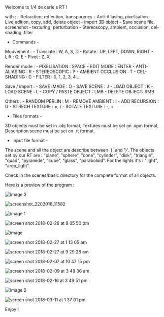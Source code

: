 Welcome to 1/4 de cerle's RT !

with :
	- Refraction, reflection, transparency
	- Anti-Aliasing, pixelisation
	- Live edition, copy, add, delete object
	- import 3D object
	- Save scene file, screenshot
	- texturing, perturbation
	- Stereoscopy, ambient, occlusion, cel-shading, filter


 - Commands -

 Mouvement :
 	- Translate : W, A, S, D
 	- Rotate : UP, LEFT, DOWN, RIGHT
 	- Lift : Q, E
 	- Pivot : Z, X

 Render mode : 
 	- PIXELISATION : SPACE
 	- EDIT MODE : ENTER
 	- ANTI-ALIASING : R
 	- STEREOSCOPIC : P
 	- AMBIENT OCCLUSION : T
 	- CEL-SHADING : C
 	- FILTER : 0, 1, 2, 3, 4...

 Save / import :
 	- SAVE IMAGE : O
 	- SAVE SCENE : J
 	- LOAD OBJECT : K
 	- LOAD SCENE : L
 	- COPY / PASTE OBJECT : LMB
 	- DELETE OBJECT: RMB

 Others :
 	- RANDOM PERLIN : M
 	- REMOVE AMBIENT : I
 	- ADD RECURSION : U
 	- STRECH TEXTURE : =, /
 	- ROTATE TEXTURE : -, +



 - Files formats - 

 3D objects must be set in .obj format,
 Textures must be set on .xpm format,
 Description scene must be set on .rt format.

 - Input file format - 

The scene and all the object are describe between '{' and '}'.
The objects set by our RT are : "plane", "sphere", "cone", "cylinder",
"disk", "triangle", "quad", "pyramide", "cube", "glass", "paraboloid".
For the lights it's : "light", "area_light".

Check in the scenes/basic directory for the complete format of all objects.	

Here is a preview of the program :

![image 3](https://user-images.githubusercontent.com/27351943/37253487-96c84d94-2532-11e8-8616-81b5ee1ac6e3.png)

![screenshot_2202018_11582](https://user-images.githubusercontent.com/27351943/37253276-ee2d4470-252f-11e8-95cb-3bef9bbbad61.png)


![image 1](https://user-images.githubusercontent.com/27351943/37253298-40b1b334-2530-11e8-984e-f449f91e8b5a.png)

![screen shot 2018-02-28 at 8 05 50 pm](https://user-images.githubusercontent.com/27351943/37253303-57992546-2530-11e8-9f2c-7f0b4e9ccff6.png)


![image](https://user-images.githubusercontent.com/27351943/37253311-6b7e8164-2530-11e8-89f9-2464825515c7.png)

![screen shot 2018-02-27 at 1 13 05 am](https://user-images.githubusercontent.com/27351943/37253322-90982374-2530-11e8-912b-135bb5e03495.png)

![screen shot 2018-02-27 at 9 29 26 am](https://user-images.githubusercontent.com/27351943/37253323-90c8207e-2530-11e8-9034-f8737677a84a.png)

![screen shot 2018-02-07 at 10 47 15 pm](https://user-images.githubusercontent.com/27351943/37253368-388ac500-2531-11e8-900a-981875fc4619.png)

![screen shot 2018-02-09 at 3 48 36 am](https://user-images.githubusercontent.com/27351943/37253369-38c63e96-2531-11e8-93a1-f22306bfe78f.png)

![screen shot 2018-02-16 at 3 49 51 pm](https://user-images.githubusercontent.com/27351943/37253370-38f33f54-2531-11e8-8a29-d72cb727e28d.png)

![image 2](https://user-images.githubusercontent.com/27351943/37253372-39236e04-2531-11e8-8b36-e1b81ac6acac.png)


![screen shot 2018-03-11 at 1 37 01 pm](https://user-images.githubusercontent.com/27351943/37253395-686c3132-2531-11e8-8db6-f6a1b188b76d.png)


Enjoy !
